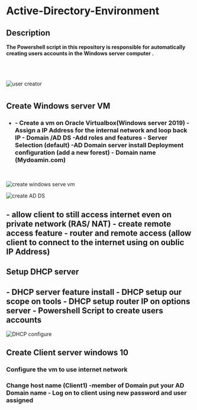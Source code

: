 <h1>Active-Directory-Environment</h1>


<h2>Description</h2>
<b>The Powershell script in this repository is responsible for automatically creating users accounts in the Windows server computer .
</b>
<br />
<br />
<br />
<br />

![user creator](https://github.com/sakhilesk/Active-Directory-Environment/assets/89784327/a2fc4895-49d8-4281-8166-37a1d304f3fa)

<p align="center">
<h1 Script for creating new users automatically in the Windows server computer"/>
</p>
<h2>Create Windows server VM</h2>

- <h3> - Create a vm on Oracle Virtualbox(Windows server 2019)
       - Assign a IP Address for the internal network and loop back IP
       - Domain /AD DS 
       -Add roles and features 
       - Server Selection (default)
       -AD Domain server install
       Deployment configuration (add a new forest)
       - Domain name (Mydoamin.com)
<br>

  </h3>
  
  ![create windows serve vm](https://github.com/sakhilesk/Active-Directory-Environment/assets/89784327/c07d0424-8b38-47c1-b618-76703cb64713)

  ![create  AD DS](https://github.com/sakhilesk/Active-Directory-Environment/assets/89784327/59c24684-d5cb-428a-91db-0d41d150412b)

<h2>
       - allow client to still access internet even on private network (RAS/ NAT)
       - create remote access feature
       - router and remote access (allow client to connect to the internet using on oublic IP Address)
</h2>
<h2>Setup DHCP server</h2>

<h2>
       - DHCP server feature install
       - DHCP setup our scope on tools
       - DHCP setup router IP on options server
       - Powershell Script to create users accounts
       
</h2>

![DHCP configure](https://github.com/sakhilesk/Active-Directory-Environment/assets/89784327/f9e55a89-73e2-4da9-96b6-6625b81090bf)

<h2>Create Client server windows 10</h2>
<h3>Configure the vm to use internet network</h3>

<h3>Change host name (Client1)
  -member of Domain put your AD Domain name 
  - Log on to client using new password and user assigned
</h3>
<!--
 ```diff
- text in red
+ text in green
! text in orange
# text in gray
@@ text in purple (and bold)@@
```
--!>
